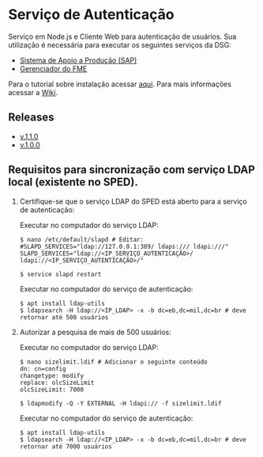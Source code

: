 ﻿# Serviço de Autenticação

Serviço em Node.js e Cliente Web para autenticação de usuários. Sua utilização é necessária para executar os seguintes serviços da DSG:

- [Sistema de Apoio a Produção (SAP)](https://github.com/1cgeo/sap)
- [Gerenciador do FME](https://github.com/1cgeo/gerenciador_fme)

Para o tutorial sobre instalação acessar [aqui](https://github.com/dsgoficial/servico_autenticacao/wiki/Instala%C3%A7%C3%A3o).
Para mais informações acessar a [Wiki](https://github.com/1cgeo/auth_server/wiki).

## Releases
- [v.1.1.0](https://github.com/1cgeo/auth_server/releases/tag/v.1.1.0)
- [v.1.0.0](https://github.com/1cgeo/auth_server/releases/tag/v.1.0.0)

## Requisitos para sincronização com serviço LDAP local (existente no SPED).

1. Certifique-se que o serviço LDAP do SPED está aberto para a serviço de autenticação:

    Executar no computador do serviço LDAP:
    ```
    $ nano /etc/default/slapd # Editar:
    #SLAPD_SERVICES="ldap://127.0.0.1:389/ ldaps:/// ldapi:///"
    SLAPD_SERVICES="ldap://<IP_SERVIÇO_AUTENTICAÇÃO>/ ldapi://<IP_SERVIÇO_AUTENTICAÇÃO>/"

    $ service slapd restart
    ```

    Executar no computador do serviço de autenticação:
    ```
    $ apt install ldap-utils
    $ ldapsearch -H ldap://<IP_LDAP> -x -b dc=eb,dc=mil,dc=br # deve retornar até 500 usuários
    ```

2. Autorizar a pesquisa de mais de 500 usuários:

    Executar no computador do serviço LDAP:
    ```
    $ nano sizelimit.ldif # Adicionar o seguinte conteúdo
    dn: cn=config
    changetype: modify
    replace: olcSizeLimit
    olcSizeLimit: 7000

    $ ldapmodify -Q -Y EXTERNAL -H ldapi:// -f sizelimit.ldif
    ```

    Executar no computador do serviço de autenticação:
    ```
    $ apt install ldap-utils
    $ ldapsearch -H ldap://<IP_LDAP> -x -b dc=eb,dc=mil,dc=br # deve retornar até 7000 usuários
    ```